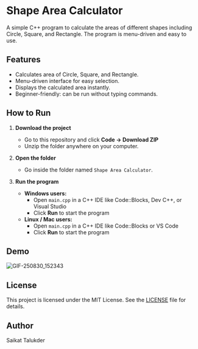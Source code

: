 # Shape Area Calculator

A simple C++ program to calculate the areas of different shapes including Circle, Square, and Rectangle. The program is menu-driven and easy to use.

## Features
- Calculates area of Circle, Square, and Rectangle.
- Menu-driven interface for easy selection.
- Displays the calculated area instantly.
- Beginner-friendly: can be run without typing commands.

## How to Run

1. **Download the project**  
   - Go to this repository and click **Code → Download ZIP**  
   - Unzip the folder anywhere on your computer.

2. **Open the folder**  
   - Go inside the folder named `Shape Area Calculator`.

3. **Run the program**  
   - **Windows users:**  
     - Open `main.cpp` in a C++ IDE like Code::Blocks, Dev C++, or Visual Studio  
     - Click **Run** to start the program  
   - **Linux / Mac users:**  
     - Open `main.cpp` in a C++ IDE like Code::Blocks or VS Code  
     - Click **Run** to start the program

## Demo

![GIF-250830_152343](https://github.com/user-attachments/assets/39d479bb-b979-4209-baef-53cfcb97403b)


## License
This project is licensed under the MIT License. See the [LICENSE](LICENSE) file for details.

## Author
Saikat Talukder
